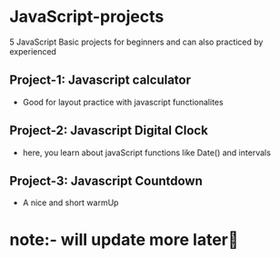 <h1>JavaScript-projects</h1>
5 JavaScript Basic projects for beginners and can also practiced by experienced
<h2>Project-1: Javascript calculator</h2>
<ul>
<li>Good for layout practice with javascript functionalites</li>
</ul>
<h2>Project-2: Javascript Digital Clock</h2>
<ul>
<li>here, you learn about javaScript functions like Date() and intervals</li>
</ul>
<h2>Project-3: Javascript Countdown</h2>
<ul>
<li>A nice and short warmUp</li>
</ul>

# note:- will update more later🤞
